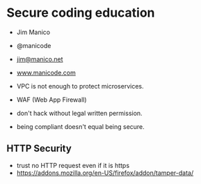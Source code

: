 # Secure coding education
- Jim Manico
- @manicode
- jim@manico.net
- www.manicode.com

- VPC is not enough to protect microservices.
- WAF (Web App Firewall)
- don't hack without legal written permission.
- being compliant doesn't equal being secure.

## HTTP Security

- trust no HTTP request even if it is https
- https://addons.mozilla.org/en-US/firefox/addon/tamper-data/



